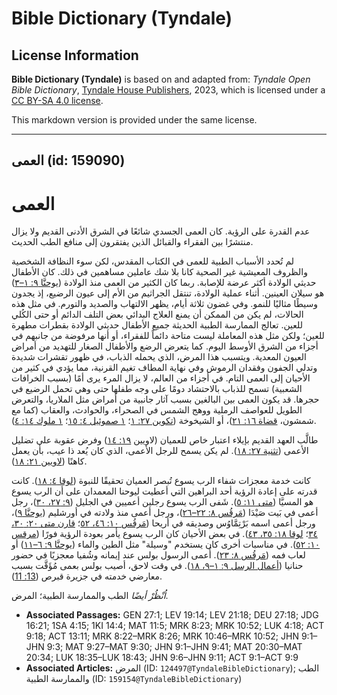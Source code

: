 # Bible Dictionary (Tyndale)

## License Information

**Bible Dictionary (Tyndale)** is based on and adapted from: _Tyndale Open Bible Dictionary_, [Tyndale House Publishers](https://tyndaleopenresources.com/), 2023, which is licensed under a [CC BY-SA 4.0 license](https://creativecommons.org/licenses/by-sa/4.0/legalcode.en).

This markdown version is provided under the same license.



--------------------------------

## العمى (id: 159090)

العمى
=====

عدم القدرة على الرؤية. كان العمى الجسدي شائعًا في الشرق الأدنى القديم ولا يزال منتشرًا بين الفقراء والقبائل الذين يفتقرون إلى منافع الطب الحديث.

لم تُحدد الأسباب الطبية للعمى في الكتاب المقدس، لكن سوء النظافة الشخصية والظروف المعيشية غير الصحية كانا بلا شك عاملين مساهمين في ذلك. كان الأطفال حديثي الولادة أكثر عرضة للإصابة. ربما كان الكثير من العمى منذ الولادة ([يوحنَّا ٩: ١–٣](https://ref.ly/John9:1-John9:3)) هو سيلان العينين. أثناء عملية الولادة، تنتقل الجراثيم من الأم إلى عيون الرضيع، إذ يجدون وسيطًا مثاليًا للنمو. وفي غضون ثلاثة أيام، يظهر الالتهاب والصديد والتورم. في مثل هذه الحالات، لم يكن من الممكن أن يمنع العلاج البدائي بعض التلف الدائم أو حتى الكُلي للعين. تعالج الممارسة الطبية الحديثة جميع الأطفال حديثي الولادة بقطرات مطهرة للعين؛ ولكن مثل هذه المعاملة ليست متاحة دائماً للفقراء، أو أنها مرفوضة من جانبهم في أجزاء من الشرق الأوسط اليوم. كما يتعرض الرضع والأطفال الصغار للتهديد من أمراض العيون المعدية. ويتسبب هذا المرض، الذي يحمله الذباب، في ظهور تقشرات شديدة وتدلي الجفون وفقدان الرموش وفي نهاية المطاف تغيم القرنية، مما يؤدي في كثير من الأحيان إلى العمى التام. في أجزاء من العالم، لا يزال المرء يرى أمًا (بسبب الخرافات الشعبية) تسمح للذباب بالاحتشاد دومًا على وجه طفلها حتى وهي تحمل الرضيع في حجرها. قد يكون العمى بين البالغين بسبب آثار جانبية من أمراض مثل الملاريا، والتعرض الطويل للعواصف الرملية ووهج الشمس في الصحراء، والحوادث، والعقاب (كما مع شمشون، [قضاة ١٦: ٢١](https://ref.ly/Judg16:21))، أو الشيخوخة ([تكوين ٢٧: ١](https://ref.ly/Gen27:1)؛ [١ صموئيل ٤: ١٥](https://ref.ly/1Sam4:15)؛ [١ ملوك ١٤: ٤](https://ref.ly/1Kgs14:4)).

طالَّب العهد القديم بإيلاء اعتبار خاص للعميان (لاويين [١٩: ١٤](https://ref.ly/Lev19:14)) وفرض عقوبة على تضليل الأعمى ([تثنية ٢٧: ١٨](https://ref.ly/Deut27:18)). لم يكن يسمح للرجل الأعمى، الذي كان يُعد ذا عيب، بأن يعمل كاهنًا ([لاويين ٢١: ١٨](https://ref.ly/Lev21:18)).

كانت خدمة معجزات شفاء الرب يسوع تُبصر العميان تحقيقًا للنبوة ([لوقا ٤: ١٨](https://ref.ly/Luke4:18)). كانت قدرته على إعادة الرؤية أحد البراهين التي أعطيت ليوحنا المعمدان على أن الرب يسوع هو المسيَّا ([متى ١١: ٥](https://ref.ly/Matt11:5)). شَفى الرب يسوع رجلين أعميين في الجليل ([٩: ٢٧، ٣٠](https://ref.ly/Matt9:27-Matt9:30))، رجل أعمى في بَيت صَيْدَا ([مَرقُس ٨: ٢٢–٢٦](https://ref.ly/Mark8:22-Mark8:26))، ورجل أعمى منذ ولادته في أورشليم ([يوحنَّا ٩](https://ref.ly/John9:1-John9:41))، ورجل أعمى اسمه بَرْتِمَّاوُس وصديقه في أريحا ([مَرقُس ١٠: ٤٦، ٥٢](https://ref.ly/Mark10:46-Mark10:52)؛ [قارن متى ٢٠: ٣٠، ٣٤](https://ref.ly/Matt20:30-Matt20:34)؛ [لوقا ١٨: ٣٥، ٤٣](https://ref.ly/Luke18:35-Luke18:43)). في بعض الأحيان كان الرب يسوع يأمر بعودة الرؤية فورًا ([مرقس ١٠: ٥٢](https://ref.ly/Mark10:52)). في مناسبات أخرى كان يستخدم "وسيلة" مثل الطين والماء ([يوحنَّا ٩: ٦–١١](https://ref.ly/John9:6-John9:11)) أو لعاب فمه ([مَرقُس ٨: ٢٣](https://ref.ly/Mark8:23)). أُعمى الرسول بولس عند إيمانه وشُفيا معجزيًا في حضور حنانيا ([أعمال الرسل ٩: ١–٩، ١٨](https://ref.ly/Acts9:1-Acts9:9)). في وقت لاحق، أصيب بولس بعمى مُؤَقَّت بسبب معارضي خدمته في جزيرة قبرص ([13: 11](https://ref.ly/Acts13:11)).

*اُنْظُرْ أيضًا* الطب والممارسة الطبية؛ المرض.

* **Associated Passages:** GEN 27:1; LEV 19:14; LEV 21:18; DEU 27:18; JDG 16:21; 1SA 4:15; 1KI 14:4; MAT 11:5; MRK 8:23; MRK 10:52; LUK 4:18; ACT 9:18; ACT 13:11; MRK 8:22–MRK 8:26; MRK 10:46–MRK 10:52; JHN 9:1–JHN 9:3; MAT 9:27–MAT 9:30; JHN 9:1–JHN 9:41; MAT 20:30–MAT 20:34; LUK 18:35–LUK 18:43; JHN 9:6–JHN 9:11; ACT 9:1–ACT 9:9
* **Associated Articles:** المرض (ID: `124497@TyndaleBibleDictionary`); الطب والممارسة الطبية (ID: `159154@TyndaleBibleDictionary`)

